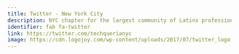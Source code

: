 ```yaml
---
title: Twitter - New York City
description: NYC chapter for the largest community of Latinx professionals in the tech industry.
identifier: fab fa-twitter
link: https://twitter.com/techquerianyc
image: https://cdn.logojoy.com/wp-content/uploads/2017/07/twitter_logo.png
---
```

